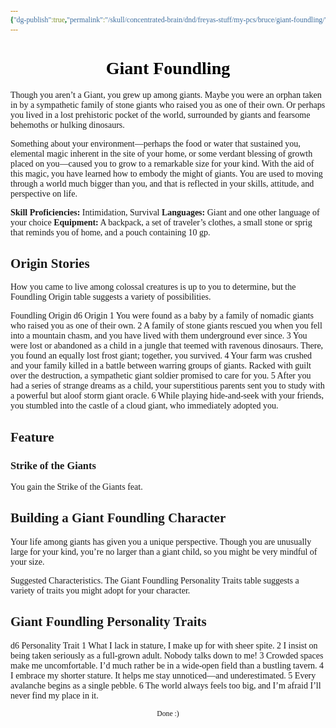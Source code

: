 ```yaml
---
{"dg-publish":true,"permalink":"/skull/concentrated-brain/dnd/freyas-stuff/my-pcs/bruce/giant-foundling/","tags":["Tagless"],"noteIcon":""}
---
```


<style id="Force_Custom_Fonts" type="text/css">@font-face{font-style:normal;font-family:"Merriweather";src:local("Merriweather")}@font-face{font-style:bolder;font-family:"Merriweather";src:local("Merriweather")}@font-face{font-style:normal;font-family:"Merriweather";src:local("Merriweather");unicode-range:U+0-FF,U+2E80-9FFF,U+F900-FAFF,U+FE30-FE4F,U+20000-2FA1F}@font-face{font-style:bolder;font-family:"Merriweather";src:local("Merriweather");unicode-range:U+0-FF,U+2E80-9FFF,U+F900-FAFF,U+FE30-FE4F,U+20000-2FA1F}@font-face{font-style:normal;font-family:"Merriweather";src:local("Merriweather");unicode-range:U+0-FF}@font-face{font-style:bolder;font-family:"Merriweather";src:local("Merriweather");unicode-range:U+0-FF}:not(pre):not(code):not(textarea):not(tt):not(kbd):not(samp):not(var){font-family:"Merriweather"!important}pre,code,textarea,tt,kbd,samp,var{font-family:monospace!important}pre *,code *,textarea *,tt *,kbd *,samp *,var *{font-family:monospace!important}</style>


# <center><span style="color:#000000">Giant Foundling</span></center>


Though you aren’t a Giant, you grew up among giants. Maybe you were an orphan taken in by a sympathetic family of stone giants who raised you as one of their own. Or perhaps you lived in a lost prehistoric pocket of the world, surrounded by giants and fearsome behemoths or hulking dinosaurs.

Something about your environment—perhaps the food or water that sustained you, elemental magic inherent in the site of your home, or some verdant blessing of growth placed on you—caused you to grow to a remarkable size for your kind. With the aid of this magic, you have learned how to embody the might of giants. You are used to moving through a world much bigger than you, and that is reflected in your skills, attitude, and perspective on life.

**Skill Proficiencies:** Intimidation, Survival
**Languages:** Giant and one other language of your choice
**Equipment:** A backpack, a set of traveler’s clothes, a small stone or sprig that reminds you of home, and a pouch containing 10 gp.

## Origin Stories
How you came to live among colossal creatures is up to you to determine, but the Foundling Origin table suggests a variety of possibilities.

Foundling Origin
d6	Origin
1	You were found as a baby by a family of nomadic giants who raised you as one of their own.
2	A family of stone giants rescued you when you fell into a mountain chasm, and you have lived with them underground ever since.
3	You were lost or abandoned as a child in a jungle that teemed with ravenous dinosaurs. There, you found an equally lost frost giant; together, you survived.
4	Your farm was crushed and your family killed in a battle between warring groups of giants. Racked with guilt over the destruction, a sympathetic giant soldier promised to care for you.
5	After you had a series of strange dreams as a child, your superstitious parents sent you to study with a powerful but aloof storm giant oracle.
6	While playing hide-and-seek with your friends, you stumbled into the castle of a cloud giant, who immediately adopted you.
## Feature
### Strike of the Giants
You gain the Strike of the Giants feat.

## Building a Giant Foundling Character
Your life among giants has given you a unique perspective. Though you are unusually large for your kind, you’re no larger than a giant child, so you might be very mindful of your size.

Suggested Characteristics. The Giant Foundling Personality Traits table suggests a variety of traits you might adopt for your character.

## Giant Foundling Personality Traits
d6	Personality Trait
1	What I lack in stature, I make up for with sheer spite.
2	I insist on being taken seriously as a full-grown adult. Nobody talks down to me!
3	Crowded spaces make me uncomfortable. I’d much rather be in a wide-open field than a bustling tavern.
4	I embrace my shorter stature. It helps me stay unnoticed—and underestimated.
5	Every avalanche begins as a single pebble.
6	The world always feels too big, and I’m afraid I’ll never find my place in it.








<center><sub>Done :)</sub></center>


<script src="https://utteranc.es/client.js"
        repo="WonderingGodling/My-Mind-Space"
        issue-term="title"
        theme="preferred-color-scheme"
        crossorigin="anonymous"
        async>
</script>